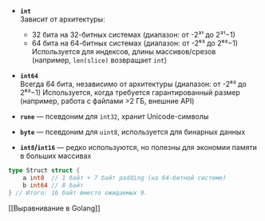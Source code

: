 - **`int`**  
    Зависит от архитектуры:
    - 32 бита на 32-битных системах (диапазон: от -2³¹ до 2³¹−1)
    - 64 бита на 64-битных системах (диапазон: от -2⁶³ до 2⁶³−1)
    Используется для индексов, длины массивов/срезов (например, `len(slice)` возвращает `int`)  
- **`int64`**  
    Всегда 64 бита, независимо от архитектуры (диапазон: от -2⁶³ до 2⁶³−1)
    Используется, когда требуется гарантированный размер (например, работа с файлами >2 ГБ, внешние API)

- **`rune`** — псевдоним для `int32`, хранит Unicode-символы
- **`byte`** — псевдоним для `uint8`, используется для бинарных данных
- **`int8`/`int16`** — редко используются, но полезны для экономии памяти в больших массивах

```go
type Struct struct {
    a int8  // 1 байт + 7 байт padding (на 64-битной системе)
    b int64 // 8 байт
} // Итого: 16 байт вместо ожидаемых 9.
```
[[Выравнивание в Golang]]